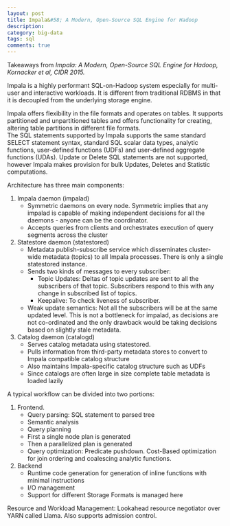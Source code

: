 ```yaml
---
layout: post
title: Impala&#58; A Modern, Open-Source SQL Engine for Hadoop
description:
category: big-data 
tags: sql
comments: true
---
```


Takeaways from *Impala: A Modern, Open-Source SQL Engine for Hadoop, Kornacker et al, CIDR 2015.*

Impala is a highly performant SQL-on-Hadoop system especially for multi-user and interactive workloads. It is different from traditional RDBMS in that it is decoupled from the underlying storage engine.
 
Impala offers flexibility in the file formats and operates on tables. It supports partitioned and unpartitioned tables and offers functionality for creating, altering table partitions in different file formats.  
The SQL statements supported by Impala supports the same standard SELECT statement syntax, standard SQL scalar data types, analytic functions, user-defined functions (UDFs) and user-defined aggregate functions (UDAs). Update or Delete SQL statements are not supported, however Impala makes provision for bulk Updates, Deletes and Statistic computations.
 
Architecture has three main components:  

1. Impala daemon (impalad)
	- Symmetric daemons on every node. Symmetric implies that any impalad is capable of making independent decisions for all the daemons - anyone can be the coordinator.  
	- Accepts queries from clients and orchestrates execution of query segments across the cluster  
2. Statestore daemon (statestored)  
	- Metadata publish-subscribe service which disseminates cluster-wide metadata (topics) to all Impala processes. There is only a single statestored instance.
	- Sends two kinds of messages to every subscriber:
		* Topic Updates: Deltas of topic updates are sent to all the subscribers of that topic. Subscribers respond to this with any change in subscribed list of topics.
		* Keepalive: To check liveness of subscriber.
	- Weak update semantics: Not all the subscribers will be at the same updated level. This is not a bottleneck for impalad, as decisions are not co-ordinated and the only drawback would be taking decisions based on slightly stale metadata.
3. Catalog daemon (catalogd)
	- Serves catalog metadata using statestored. 
	- Pulls information from third-party metadata stores to convert to Impala compatible catalog structure
	- Also maintains Impala-specific catalog structure such as UDFs
	- Since catalogs are often large in size complete table metadata is loaded lazily
 
A typical workflow can be divided into two portions:

1. Frontend.
	- Query parsing: SQL statement to parsed tree
	- Semantic analysis
	- Query planning
	- First a single node plan is generated
	- Then a parallelized plan is generated
	- Query optimization: Predicate pushdown. Cost-Based optimization for join ordering and coalescing analytic functions.
2. Backend
	- Runtime code generation for generation of inline functions with minimal instructions
	- I/O management
	- Support for different Storage Formats is managed here
 
Resource and Workload Management: Lookahead resource negotiator over YARN called Llama. Also supports admission control.